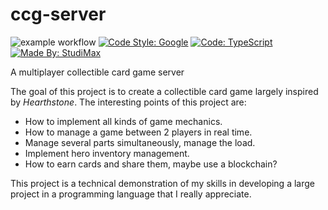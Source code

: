 # ccg-server
![example workflow](https://github.com/maxscharwath/ccg-server/actions/workflows/actions_node.yml/badge.svg)
[![Code Style: Google](https://img.shields.io/badge/code%20style-google-blueviolet.svg?logo=google&logoColor=white)](https://github.com/google/gts)
[![Code: TypeScript](https://img.shields.io/badge/made%20with-typescript-blue.svg?logo=typescript&logoColor=white)](https://github.com/microsoft/TypeScript)
[![Made By: StudiMax](https://img.shields.io/badge/made%20by-studimax-red.svg)](https://github.com/studimax)

A multiplayer collectible card game server

The goal of this project is to create a collectible card game largely inspired by *Hearthstone*.
The interesting points of this project are:
- How to implement all kinds of game mechanics.
- How to manage a game between 2 players in real time.
- Manage several parts simultaneously, manage the load.
- Implement hero inventory management.
- How to earn cards and share them, maybe use a blockchain?

This project is a technical demonstration of my skills in developing a large project in a programming language that I really appreciate.
